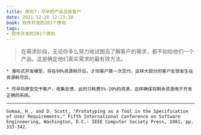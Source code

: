 ```yaml
---
title: 原则7：尽早把产品交给客户
date: 2021-12-28 12:23:38
book: 软件开发的201个原则
tags: 
- 软件开发的201个原则
---
```


> 在需求阶段，无论你多么努力地试图去了解客户的需求，都不如给他们一个产品，这是确定他们真实需求的最有效方法。


    * 瀑布式开发模型，将在99%资源耗尽后，才向客户第一次交付，这样大部分的客户反馈发生在资源耗尽后。
    
    * 尽早将原型交予客户，收集反馈，此时只耗费5%-20%的资源，这样确保将剩余资源用于开发正确的系统。

---

`Gomaa, H., and D. Scott, "Prototyping as a Tool in the Specification of User Requirements," Fifth International Conference on Software Enginneering, Washington, D.C.: IEEE Computer Society Press, 1981, pp. 333-342.`